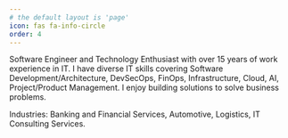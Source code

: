 ```yaml
---
# the default layout is 'page'
icon: fas fa-info-circle
order: 4
---
```

Software Engineer and Technology Enthusiast with over 15 years of work experience in IT.
I have diverse IT skills covering Software Development/Architecture, DevSecOps, FinOps, Infrastructure, Cloud, AI, Project/Product Management.
I enjoy building solutions to solve business problems.

Industries: Banking and Financial Services, Automotive, Logistics, IT Consulting Services.
